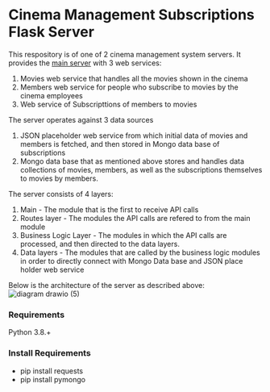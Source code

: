 # Cinema Management Subscriptions Flask Server
This respository is of one of 2 cinema management system servers. It provides the [main server](https://github.com/oril1234/Cinema-Management-System-Main-Flask-Server) with 3 web services: 
1. Movies web service that handles all the movies shown in the cinema 
2. Members web service for people who subscribe to movies by the cinema employees 
3. Web service of Subscripttions of members to movies

The server operates against 3 data sources
1. JSON placeholder web service from which initial data of movies and members is fetched, and then stored in Mongo data base of subscriptions
2. Mongo data base that as mentioned above stores and handles data collections of movies, members, as well as the subscriptions themselves to movies by members.

The server consists of 4 layers:
1. Main - The module that is the first to receive API calls
2. Routes layer - The modules the API calls are refered to from the main module
3. Business Logic Layer - The modules in which the API calls are processed, and then directed to the data layers.
4. Data layers - The modules that are called by the business logic modules in order to directly connect with Mongo Data base and JSON place holder web service


Below is the architecture of the server as described above:
![diagram drawio (5)](https://user-images.githubusercontent.com/49225452/198852210-f3dfe77c-855e-4903-8944-08e1f64d9bf6.png)

### Requirements
Python 3.8.+

### Install Requirements
- pip install requests
- pip install pymongo

